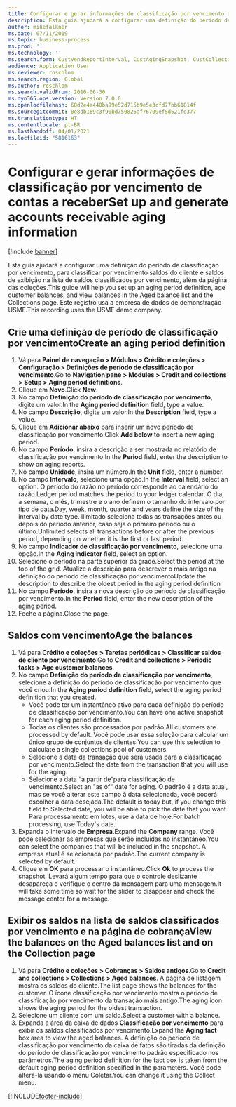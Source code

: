 ```yaml
---
title: Configurar e gerar informações de classificação por vencimento de contas a receber
description: Esta guia ajudará a configurar uma definição do período de classificação por vencimento, para classificar por vencimento saldos do cliente e saldos de exibição na lista de saldos classificados por vencimento, além da página das coleções.
author: mikefalkner
ms.date: 07/11/2019
ms.topic: business-process
ms.prod: ''
ms.technology: ''
ms.search.form: CustVendReportInterval, CustAgingSnapshot, CustCollectionsPoolsListPage, CustCollections
audience: Application User
ms.reviewer: roschlom
ms.search.region: Global
ms.author: roschlom
ms.search.validFrom: 2016-06-30
ms.dyn365.ops.version: Version 7.0.0
ms.openlocfilehash: 68d2e4a440ba99e52d715b9e5e3cfd77bb61814f
ms.sourcegitcommit: 0e8db169c3f90bd750826af76709ef5d621fd377
ms.translationtype: HT
ms.contentlocale: pt-BR
ms.lasthandoff: 04/01/2021
ms.locfileid: "5816163"
---
```

# <a name="set-up-and-generate-accounts-receivable-aging-information"></a><span data-ttu-id="1937b-103">Configurar e gerar informações de classificação por vencimento de contas a receber</span><span class="sxs-lookup"><span data-stu-id="1937b-103">Set up and generate accounts receivable aging information</span></span>

[!include [banner](../../includes/banner.md)]

<span data-ttu-id="1937b-104">Esta guia ajudará a configurar uma definição do período de classificação por vencimento, para classificar por vencimento saldos do cliente e saldos de exibição na lista de saldos classificados por vencimento, além da página das coleções.</span><span class="sxs-lookup"><span data-stu-id="1937b-104">This guide will help you set up an aging period definition, age customer balances, and view balances in the Aged balance list and the Collections page.</span></span> <span data-ttu-id="1937b-105">Este registro usa a empresa de dados de demonstração USMF.</span><span class="sxs-lookup"><span data-stu-id="1937b-105">This recording uses the USMF demo company.</span></span>


## <a name="create-an-aging-period-definition"></a><span data-ttu-id="1937b-106">Crie uma definição de período de classificação por vencimento</span><span class="sxs-lookup"><span data-stu-id="1937b-106">Create an aging period definition</span></span>
1. <span data-ttu-id="1937b-107">Vá para **Painel de navegação > Módulos > Crédito e coleções > Configuração > Definições de período de classificação por vencimento**.</span><span class="sxs-lookup"><span data-stu-id="1937b-107">Go to **Navigation pane > Modules > Credit and collections > Setup > Aging period definitions**.</span></span>
2. <span data-ttu-id="1937b-108">Clique em **Novo**.</span><span class="sxs-lookup"><span data-stu-id="1937b-108">Click **New**.</span></span>
3. <span data-ttu-id="1937b-109">No campo **Definição do período de classificação por vencimento**, digite um valor.</span><span class="sxs-lookup"><span data-stu-id="1937b-109">In the **Aging period definition** field, type a value.</span></span>
4. <span data-ttu-id="1937b-110">No campo **Descrição**, digite um valor.</span><span class="sxs-lookup"><span data-stu-id="1937b-110">In the **Description** field, type a value.</span></span>
5. <span data-ttu-id="1937b-111">Clique em **Adicionar abaixo** para inserir um novo período de classificação por vencimento.</span><span class="sxs-lookup"><span data-stu-id="1937b-111">Click **Add below** to insert a new aging period.</span></span>
6. <span data-ttu-id="1937b-112">No campo **Período**, insira a descrição a ser mostrada no relatório de classificação por vencimento.</span><span class="sxs-lookup"><span data-stu-id="1937b-112">In the **Period** field, enter the description to show on aging reports.</span></span>
7. <span data-ttu-id="1937b-113">No campo **Unidade**, insira um número.</span><span class="sxs-lookup"><span data-stu-id="1937b-113">In the **Unit** field, enter a number.</span></span>
8. <span data-ttu-id="1937b-114">No campo **Intervalo**, selecione uma opção.</span><span class="sxs-lookup"><span data-stu-id="1937b-114">In the **Interval** field, select an option.</span></span> <span data-ttu-id="1937b-115">O período do razão no período corresponde ao calendário do razão.</span><span class="sxs-lookup"><span data-stu-id="1937b-115">Ledger period matches the period to your ledger calendar.</span></span> <span data-ttu-id="1937b-116">O dia, a semana, o mês, trimestre e o ano definem o tamanho do intervalo por tipo de data.</span><span class="sxs-lookup"><span data-stu-id="1937b-116">Day, week, month, quarter and years define the size of the interval by date type.</span></span> <span data-ttu-id="1937b-117">Ilimitado seleciona todas as transações antes ou depois do período anterior, caso seja o primeiro período ou o último.</span><span class="sxs-lookup"><span data-stu-id="1937b-117">Unlimited selects all transactions before or after the previous period, depending on whether it is the first or last period.</span></span>  
9. <span data-ttu-id="1937b-118">No campo **Indicador de classificação por vencimento**, selecione uma opção.</span><span class="sxs-lookup"><span data-stu-id="1937b-118">In the **Aging indicator** field, select an option.</span></span>
10. <span data-ttu-id="1937b-119">Selecione o período na parte superior da grade.</span><span class="sxs-lookup"><span data-stu-id="1937b-119">Select the period at the top of the grid.</span></span> <span data-ttu-id="1937b-120">Atualize a descrição para descrever o mais antigo na definição do período de classificação por vencimento</span><span class="sxs-lookup"><span data-stu-id="1937b-120">Update the description to describe the oldest period in the aging period definition</span></span>
11. <span data-ttu-id="1937b-121">No campo **Período**, insira a nova descrição do período de classificação por vencimento.</span><span class="sxs-lookup"><span data-stu-id="1937b-121">In the **Period** field, enter the new description of the aging period.</span></span>
12. <span data-ttu-id="1937b-122">Feche a página.</span><span class="sxs-lookup"><span data-stu-id="1937b-122">Close the page.</span></span>

## <a name="age-the-balances"></a><span data-ttu-id="1937b-123">Saldos com vencimento</span><span class="sxs-lookup"><span data-stu-id="1937b-123">Age the balances</span></span>
1. <span data-ttu-id="1937b-124">Vá para **Crédito e coleções > Tarefas periódicas > Classificar saldos de cliente por vencimento**.</span><span class="sxs-lookup"><span data-stu-id="1937b-124">Go to **Credit and collections > Periodic tasks > Age customer balances**.</span></span>
2. <span data-ttu-id="1937b-125">No campo **Definição do período de classificação por vencimento**, selecione a definição do período de classificação por vencimento que você criou.</span><span class="sxs-lookup"><span data-stu-id="1937b-125">In the **Aging period definition** field, select the aging period definition that you created.</span></span>
    + <span data-ttu-id="1937b-126">Você pode ter um instantâneo ativo para cada definição do período de classificação por vencimento.</span><span class="sxs-lookup"><span data-stu-id="1937b-126">You can have one active snapshot for each aging period definition.</span></span>  
    + <span data-ttu-id="1937b-127">Todas os clientes são processados por padrão.</span><span class="sxs-lookup"><span data-stu-id="1937b-127">All customers are processed by default.</span></span> <span data-ttu-id="1937b-128">Você pode usar essa seleção para calcular um único grupo de conjuntos de clientes.</span><span class="sxs-lookup"><span data-stu-id="1937b-128">You can use this selection to calculate a single collections pool of customers.</span></span>  
    + <span data-ttu-id="1937b-129">Selecione a data da transação que será usada para a classificação por vencimento.</span><span class="sxs-lookup"><span data-stu-id="1937b-129">Select the date from the transaction that you will use for the aging.</span></span>  
    + <span data-ttu-id="1937b-130">Selecione a data “a partir de”para classificação de vencimento.</span><span class="sxs-lookup"><span data-stu-id="1937b-130">Select an "as of" date for aging.</span></span> <span data-ttu-id="1937b-131">O padrão é a data atual, mas se você alterar este campo à data selecionada, você poderá escolher a data desejada.</span><span class="sxs-lookup"><span data-stu-id="1937b-131">The default is today but, if you change this field to Selected date, you will be able to pick the date that you want.</span></span> <span data-ttu-id="1937b-132">Para processamento em lotes, use a data de hoje.</span><span class="sxs-lookup"><span data-stu-id="1937b-132">For batch processing, use Today's date.</span></span>  
3. <span data-ttu-id="1937b-133">Expanda o intervalo de **Empresa**.</span><span class="sxs-lookup"><span data-stu-id="1937b-133">Expand the **Company** range.</span></span> <span data-ttu-id="1937b-134">Você pode selecionar as empresas que serão incluídas no instantâneo.</span><span class="sxs-lookup"><span data-stu-id="1937b-134">You can select the companies that will be included in the snapshot.</span></span> <span data-ttu-id="1937b-135">A empresa atual é selecionada por padrão.</span><span class="sxs-lookup"><span data-stu-id="1937b-135">The current company is selected by default.</span></span>
4. <span data-ttu-id="1937b-136">Clique em **OK** para processar o instantâneo.</span><span class="sxs-lookup"><span data-stu-id="1937b-136">Click **Ok** to process the snapshot.</span></span> <span data-ttu-id="1937b-137">Levará algum tempo para que o controle deslizante desapareça e verifique o centro da mensagem para uma mensagem.</span><span class="sxs-lookup"><span data-stu-id="1937b-137">It will take some time so wait for the slider to disappear and check the message center for a message.</span></span>

## <a name="view-the-balances-on-the-aged-balances-list-and-on-the-collection-page"></a><span data-ttu-id="1937b-138">Exibir os saldos na lista de saldos classificados por vencimento e na página de cobrança</span><span class="sxs-lookup"><span data-stu-id="1937b-138">View the balances on the Aged balances list and on the Collection page</span></span>
1. <span data-ttu-id="1937b-139">Vá para **Crédito e coleções > Cobranças > Saldos antigos**.</span><span class="sxs-lookup"><span data-stu-id="1937b-139">Go to **Credit and collections > Collections > Aged balances**.</span></span> <span data-ttu-id="1937b-140">A página de listagem mostra os saldos do cliente.</span><span class="sxs-lookup"><span data-stu-id="1937b-140">The list page shows the balances for the customer.</span></span> <span data-ttu-id="1937b-141">O ícone classificação por vencimento mostra o período de classificação por vencimento da transação mais antigo.</span><span class="sxs-lookup"><span data-stu-id="1937b-141">The aging icon shows the aging period for the oldest transaction.</span></span>  
2. <span data-ttu-id="1937b-142">Selecione um cliente com um saldo.</span><span class="sxs-lookup"><span data-stu-id="1937b-142">Select a customer with a balance.</span></span>
3. <span data-ttu-id="1937b-143">Expanda a área da caixa de dados **Classificação por vencimento** para exibir os saldos classificados por vencimento.</span><span class="sxs-lookup"><span data-stu-id="1937b-143">Expand the **Aging fact** box area to view the aged balances.</span></span> <span data-ttu-id="1937b-144">A definição do período de classificação por vencimento da caixa de fatos são tiradas da definição do período de classificação por vencimento padrão especificado nos parâmetros.</span><span class="sxs-lookup"><span data-stu-id="1937b-144">The aging period definition for the fact box is taken from the default aging period definition specified in the parameters.</span></span> <span data-ttu-id="1937b-145">Você pode alterá-la usando o menu Coletar.</span><span class="sxs-lookup"><span data-stu-id="1937b-145">You can change it using the Collect menu.</span></span>  



[!INCLUDE[footer-include](../../../includes/footer-banner.md)]